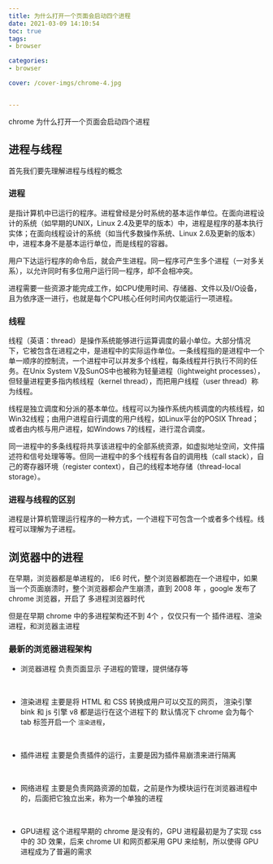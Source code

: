```yaml
---
title: 为什么打开一个页面会启动四个进程
date: 2021-03-09 14:10:54
toc: true
tags:
- browser

categories:
- browser

cover: /cover-imgs/chrome-4.jpg


---
```

chrome 为什么打开一个页面会启动四个进程
<!-- more -->
## 进程与线程 
首先我们要先理解进程与线程的概念

### 进程 

是指计算机中已运行的程序。进程曾经是分时系统的基本运作单位。在面向进程设计的系统（如早期的UNIX，Linux 2.4及更早的版本）中，进程是程序的基本执行实体；在面向线程设计的系统（如当代多数操作系统、Linux 2.6及更新的版本）中，进程本身不是基本运行单位，而是线程的容器。

用户下达运行程序的命令后，就会产生进程。同一程序可产生多个进程（一对多关系），以允许同时有多位用户运行同一程序，却不会相冲突。

进程需要一些资源才能完成工作，如CPU使用时间、存储器、文件以及I/O设备，且为依序逐一进行，也就是每个CPU核心任何时间内仅能运行一项进程。

### 线程
线程（英语：thread）是操作系统能够进行运算调度的最小单位。大部分情况下，它被包含在进程之中，是进程中的实际运作单位。一条线程指的是进程中一个单一顺序的控制流，一个进程中可以并发多个线程，每条线程并行执行不同的任务。在Unix System V及SunOS中也被称为轻量进程（lightweight processes），但轻量进程更多指内核线程（kernel thread），而把用户线程（user thread）称为线程。

线程是独立调度和分派的基本单位。线程可以为操作系统内核调度的内核线程，如Win32线程；由用户进程自行调度的用户线程，如Linux平台的POSIX Thread；或者由内核与用户进程，如Windows 7的线程，进行混合调度。

同一进程中的多条线程将共享该进程中的全部系统资源，如虚拟地址空间，文件描述符和信号处理等等。但同一进程中的多个线程有各自的调用栈（call stack），自己的寄存器环境（register context），自己的线程本地存储（thread-local storage）。

### 进程与线程的区别
进程是计算机管理运行程序的一种方式，一个进程下可包含一个或者多个线程。线程可以理解为子进程。

## 浏览器中的进程
在早期，浏览器都是单进程的， IE6 时代，整个浏览器都跑在一个进程中，如果当一个页面崩溃时，整个浏览器都会产生崩溃，直到 2008 年 ，google 发布了 chrome 浏览器，开启了 多进程浏览器时代

但是在早期 chrome 中的多进程架构还不到 4个 ，仅仅只有一个 插件进程、渲染进程，和浏览器主进程



### 最新的浏览器进程架构

+ 浏览器进程
  负责页面显示
  子进程的管理，提供储存等
<br/>

+ 渲染进程
  主要是将 HTML 和 CSS 转换成用户可以交互的网页，
  渲染引擎 bink 和 js 引擎 v8 都是运行在这个进程下的
  默认情况下 chrome 会为每个 tab 标签开启一个 `渲染进程`，
<br/>
  
+ 插件进程
  主要是负责插件的运行，主要是因为插件易崩溃来进行隔离
<br/>

+ 网络进程
  主要是负责网路资源的加载，之前是作为模块运行在浏览器进程中的，后面把它独立出来，称为一个单独的进程
<br/>

+ GPU进程
  这个进程早期的 chrome 是没有的，GPU 进程最初是为了实现 css 中的 3D 效果，后来 chrome UI 和网页都采用 GPU 来绘制，所以使得 GPU 进程成为了普遍的需求



